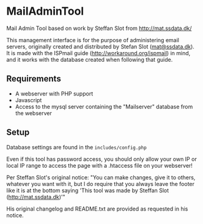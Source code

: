 MailAdminTool
=============

Mail Admin Tool based on work by Steffan Slot from http://mat.ssdata.dk/

This management interface is for the purpose of administering email servers, originally created and distributed by Stefan Slot (mat@ssdata.dk).
It is made with the ISPmail guide (http://workaround.org/ispmail) in mind, and it works with the database created when following that guide.

## Requirements
* A webserver with PHP support
* Javascript
* Access to the mysql server containing the "Mailserver" database from the webserver

## Setup
Database settings are found in the `includes/config.php`


Even if this tool has password access, you should only allow your own IP or local IP range to access the page with a .htaccess file on your webserver!

Per Steffan Slot's original notice:
"You can make changes, give it to others, whatever you want with it, but I do require that you always leave the footer like it is at the bottom saying 'This tool was made by Steffan Slot (http://mat.ssdata.dk)'"

His original changelog and README.txt are provided as requested in his notice.

